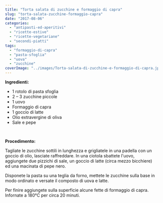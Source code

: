 ```yaml
---
title: "Torta salata di zucchine e formaggio di capra"
slug: "torta-salata-zucchine-formaggio-capra"
date: "2017-08-06"
categories: 
  - "antipasti-ed-aperitivi"
  - "ricette-estive"
  - "ricette-vegetariane"
  - "secondi-piatti"
tags: 
  - "formaggio-di-capra"
  - "pasta-sfoglia"
  - "uova"
  - "zucchine"
coverImage: "../images/Torta-salata-di-zucchine-e-formaggio-di-capra.jpg"
---
```


**Ingredienti:**

- 1 rotolo di pasta sfoglia
- 2 – 3 zucchine piccole
- 1 uovo
- Formaggio di capra
- 1 goccio di latte
- Olio extravergine di oliva
- Sale e pepe

 

**Procedimento:**

Tagliate le zucchine sottili in lunghezza e grigliatele in una padella con un goccio di olio, lasciate raffreddare. In una ciotola sbattete l'uovo, aggiungete due pizzichi di sale, un goccio di latte (circa mezzo bicchiere) ed una macinata di pepe nero.

Disponete la pasta su una teglia da forno, mettete le zucchine sulla base in modo ordinato e versate il composto di uova e latte.

Per finire aggiungete sulla superficie alcune fette di formaggio di capra. Infornate a 180°C per circa 20 minuti.

